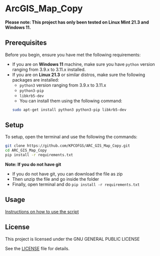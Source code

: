# ArcGIS_Map_Copy
**Please note: This project has only been tested on Linux Mint 21.3 and Windows 11.**
## Prerequisites
Before you begin, ensure you have met the following requirements:
* If you are on **Windows 11** machine, make sure you have `python` version ranging from 3.9.x to 3.11.x installed.
* If you are on **Linux 21.3** or similar distros, make sure the following packages are installed:
    * `python3` version ranging from 3.9.x to 3.11.x
    * `python3-pip`
    * `libkrb5-dev`
    * You can install them using the following command:
   ```bash
   sudo apt-get install python3 python3-pip libkrb5-dev
   ```


## Setup

To setup, open the terminal and use the following the commands:

```bash
git clone https://github.com/KPCOFGS/ARC_GIS_Map_Copy.git
cd ARC_GIS_Map_Copy
pip install -r requirements.txt
```

**Note: If you do not have git**
* If you do not have git, you can download the file as zip
* Then unzip the file and go inside the folder
* Finally, open terminal and do `pip install -r requirements.txt`

## Usage
[Instructions on how to use the script](usage/usage.md)

## License
This project is licensed under the GNU GENERAL PUBLIC LICENSE

See the [LICENSE](LICENSE) file for details.
